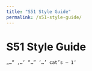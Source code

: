 ```yaml
---
title: "S51 Style Guide"
permalink: /s51-style-guide/
---
```


# S51 Style Guide

    „…“ ‚…‘ “…” ‘…’ cat’s – 1″
